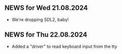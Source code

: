 ## NEWS for Wed 21.08.2024

* We're dropping SDL2, baby!

## NEWS for Thu 22.08.2024

* Added a "driver" to read keyboard input from the tty
